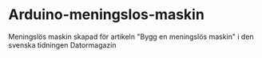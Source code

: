 # Arduino-meningslos-maskin
Meningslös maskin skapad för artikeln "Bygg en meningslös maskin" i den svenska tidningen Datormagazin
